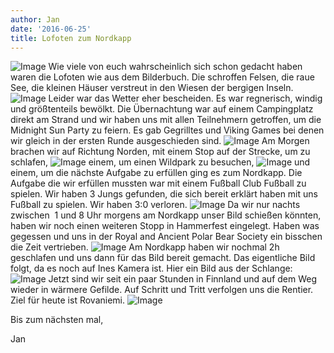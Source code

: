 ```yaml
---
author: Jan
date: '2016-06-25'
title: Lofoten zum Nordkapp
---
```

![Image](./images/1.jpeg)
Wie viele von euch wahrscheinlich sich schon gedacht haben waren die Lofoten
wie aus dem Bilderbuch. Die schroffen Felsen, die raue See, die kleinen Häuser
verstreut in den Wiesen der bergigen Inseln.
![Image](./images/2.jpeg)
Leider war das Wetter eher bescheiden. Es war regnerisch, windig und
größtenteils bewölkt. Die Übernachtung war auf einem Campingplatz direkt am
Strand und wir haben uns mit allen Teilnehmern getroffen, um die Midnight Sun
Party zu feiern. Es gab Gegrilltes und Viking Games bei denen wir gleich in der
ersten Runde ausgeschieden sind.
![Image](./images/3.jpeg)
Am Morgen brachen wir auf Richtung Norden, mit einem Stop auf der Strecke, um
zu schlafen,
![Image](./images/4.jpeg)
einem, um einen Wildpark zu besuchen,
![Image](./images/5.jpeg)
und einem, um die nächste Aufgabe zu erfüllen ging es zum Nordkapp. Die Aufgabe
die wir erfüllen mussten war mit einem Fußball Club Fußball zu spielen. Wir
haben 3 Jungs gefunden, die sich bereit erklärt haben mit uns Fußball zu
spielen. Wir haben 3:0 verloren.
![Image](./images/6.jpeg)
Da wir nur nachts zwischen  1 und 8 Uhr morgens am Nordkapp unser Bild schießen
könnten, haben wir noch einen weiteren Stopp in Hammerfest eingelegt. Haben was
gegessen und uns in der Royal and Ancient Polar Bear Society ein bisschen die
Zeit vertrieben.
![Image](./images/7.jpeg)
Am Nordkapp haben wir nochmal 2h geschlafen und uns dann für das Bild bereit
gemacht. Das eigentliche Bild folgt, da es noch auf Ines Kamera ist. Hier ein
Bild aus der Schlange:
![Image](./images/8.jpeg)
Jetzt sind wir seit ein paar Stunden in Finnland und auf dem Weg wieder in
wärmere Gefilde. Auf Schritt und Tritt verfolgen uns die Rentier. Ziel für
heute ist Rovaniemi.
![Image](./images/9.jpeg)

Bis zum nächsten mal,

Jan
